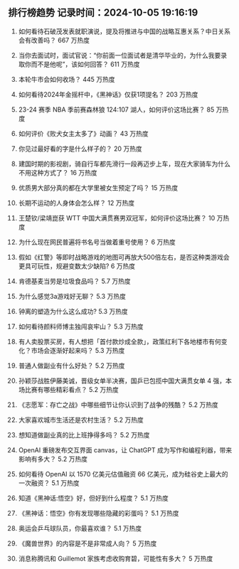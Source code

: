 
## 排行榜趋势 记录时间：2024-10-05 19:16:19
  
  1. 如何看待石破茂发表就职演说，提及将推进与中国的战略互惠关系？中日关系会有改善吗？ 667 万热度
    
  2. 当你去面试时，面试官说：“你前面一位面试者是清华毕业的，为什么我要录取你而不是他呢”，该如何回答？ 611 万热度
    
  3. 本轮牛市会如何收场？ 445 万热度
    
  4. 如何看待2024年金摇杆中，《黑神话》仅获1项提名？ 203 万热度
    
  5. 23-24 赛季 NBA 季前赛森林狼 124:107 湖人，如何评价这场比赛？ 85 万热度
    
  6. 如何评价《败犬女主太多了》动画？ 43 万热度
    
  7. 你见过最好看的字是什么样子的？ 20 万热度
    
  8. 建国时期的影视剧，骑自行车都先滑行一段再迈步上车，现在大家骑车为什么不用这种方式了？ 16 万热度
    
  9. 优质男大部分真的都在大学里被女生预定了吗？ 15 万热度
    
  10. 长期不运动的人身体会怎么样？ 12 万热度
    
  11. 王楚钦/梁靖崑获 WTT 中国大满贯赛男双冠军，如何评价这场比赛？ 10 万热度
    
  12. 为什么现在网民普遍将书名号当做着重号使用？ 6 万热度
    
  13. 假如《红警》等即时战略游戏的地图可再放大500倍左右，是否这种类游戏会更具可玩性，规避变数太少缺陷? 6 万热度
    
  14. 肯德基麦当劳是垃圾食品吗？ 5.7 万热度
    
  15. 为什么感觉3a游戏好无聊？ 5.3 万热度
    
  16. 钟离的塑造为什么这么成功? 5.3 万热度
    
  17. 如何看待颜料师博主独闯哀牢山？ 5.3 万热度
    
  18. 有人卖股票买房，有人想把「首付款炒成全款」，政策红利下各地楼市有何变化？市场会逐渐好起来吗？ 5.3 万热度
    
  19. 普通人做副业有什么好处？ 5.2 万热度
    
  20. 孙颖莎战胜伊藤美诚，晋级女单半决赛，国乒已包揽中国大满贯女单 4 强，本场比赛有哪些精彩看点？ 5.2 万热度
    
  21. 《志愿军：存亡之战》中哪些细节让你认识到了战争的残酷？ 5.2 万热度
    
  22. 大家喜欢城市生活还是农村生活？ 5.2 万热度
    
  23. 想知道做副业真的比上班挣得多吗？ 5.2 万热度
    
  24. OpenAI 重磅发布交互界面 canvas，让 ChatGPT 成为写作和编程利器，带来影响有多大？ 5.2 万热度
    
  25. 如何看待 OpenAI 以 1570 亿美元估值融资 66 亿美元，成为硅谷史上最大的一次融资？ 5.1 万热度
    
  26. 知道《黑神话:悟空》好，但好到什么程度？ 5.1 万热度
    
  27. 《黑神话：悟空》你有发现哪些隐藏的彩蛋吗？ 5.1 万热度
    
  28. 奥运会乒乓球队员，你最喜欢谁？ 5.1 万热度
    
  29. 《魔兽世界》的内容是不是非常成人向？ 5 万热度
    
  30. 消息称腾讯和 Guillemot 家族考虑收购育碧，可能性有多大？ 5 万热度
    